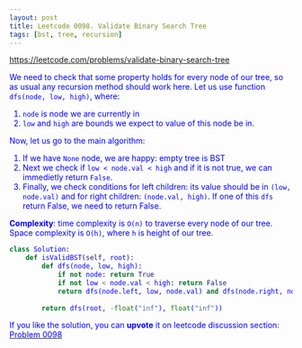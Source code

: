 ```yaml
---
layout: post
title: Leetcode 0098. Validate Binary Search Tree
tags: [bst, tree, recursion]
---
```


<a href="https://leetcode.com/problems/validate-binary-search-tree"> <font color = blue>https://leetcode.com/problems/validate-binary-search-tree

We need to check that some property holds for every node of our tree, so as usual any recursion method should work here. Let us use function `dfs(node, low, high)`, where:
1. `node` is node we are currently in
2. `low` and `high` are bounds we expect to value of this node be in.

Now, let us go to the main algorithm:
1. If we have `None` node, we are happy: empty tree is BST
2. Next we check if `low < node.val < high` and if it is not true, we can immedietly return `False`.
3. Finally, we check conditions for left children: its value should be in `(low, node.val)` and for right children: `(node.val, high)`. If one of this `dfs` return False, we need to return False.

**Complexity**: time complexity is `O(n)` to traverse every node of our tree. Space complexity is `O(h)`, where `h` is height of our tree.

```python
class Solution:
    def isValidBST(self, root):
        def dfs(node, low, high):
            if not node: return True
            if not low < node.val < high: return False
            return dfs(node.left, low, node.val) and dfs(node.right, node.val, high)
        
        return dfs(root, -float("inf"), float("inf"))
```

If you like the solution, you can **upvote** it on leetcode discussion section:<a href="https://leetcode.com/problems/validate-binary-search-tree/discuss/974185/python-simple-dfs-explained"> <font color = blue>Problem 0098
